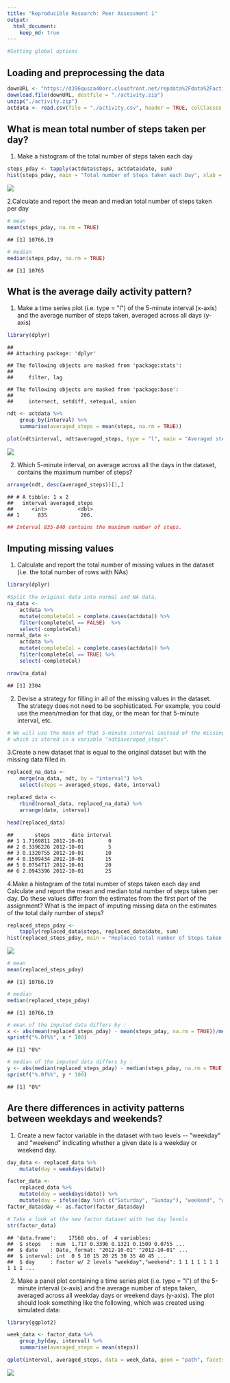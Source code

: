 ```yaml
---
title: "Reproducible Research: Peer Assessment 1"
output: 
  html_document:
    keep_md: true
---
```



```r
#Setting global options
```

## Loading and preprocessing the data

```r
downURL <- "https://d396qusza40orc.cloudfront.net/repdata%2Fdata%2Factivity.zip"
download.file(downURL, destfile = "./activity.zip")
unzip("./activity.zip")
actdata <- read.csv(file = "./activity.csv", header = TRUE, colClasses = c("integer", "Date", "integer"))
```


## What is mean total number of steps taken per day?
 1. Make a histogram of the total number of steps taken each day

```r
steps_pday <- tapply(actdata$steps, actdata$date, sum)
hist(steps_pday, main = "Total number of Steps taken each Day", xlab = "Steps per Day")
```

![](PA1_template_files/figure-html/unnamed-chunk-2-1.png)<!-- -->
 
 2.Calculate and report the mean and median total number of steps taken per day

```r
# mean
mean(steps_pday, na.rm = TRUE)
```

```
## [1] 10766.19
```

```r
# median
median(steps_pday, na.rm = TRUE)
```

```
## [1] 10765
```


## What is the average daily activity pattern?
 1. Make a time series plot (i.e. type = "l") of the 5-minute interval (x-axis) and the average number of steps taken, averaged across all days (y-axis)

```r
library(dplyr)
```

```
## 
## Attaching package: 'dplyr'
```

```
## The following objects are masked from 'package:stats':
## 
##     filter, lag
```

```
## The following objects are masked from 'package:base':
## 
##     intersect, setdiff, setequal, union
```

```r
ndt <- actdata %>% 
    group_by(interval) %>%
    summarise(averaged_steps = mean(steps, na.rm = TRUE))

plot(ndt$interval, ndt$averaged_steps, type = "l", main = "Averaged steps across all days", xlab = "Interval", ylab = "Average number of steps")
```

![](PA1_template_files/figure-html/unnamed-chunk-4-1.png)<!-- -->


 2. Which 5-minute interval, on average across all the days in the dataset, contains the maximum number of steps?

```r
arrange(ndt, desc(averaged_steps))[1,]
```

```
## # A tibble: 1 x 2
##   interval averaged_steps
##      <int>          <dbl>
## 1      835           206.
```

```r
## Interval 835-840 contains the maximum number of steps.
```

## Imputing missing values
 1. Calculate and report the total number of missing values in the dataset (i.e. the total number of rows with NAs)

```r
library(dplyr)

#Split the original data into normal and NA data.
na_data <-
    actdata %>% 
    mutate(completeCol = complete.cases(actdata)) %>%
    filter(completeCol == FALSE)  %>%
    select(-completeCol)
normal_data <- 
    actdata %>% 
    mutate(completeCol = complete.cases(actdata)) %>%
    filter(completeCol == TRUE) %>%
    select(-completeCol)

nrow(na_data)
```

```
## [1] 2304
```
 
 2. Devise a strategy for filling in all of the missing values in the dataset. The strategy does not need to be sophisticated. For example, you could use the mean/median for that day, or the mean for that 5-minute interval, etc.

```r
# We will use the mean of that 5-minute interval instead of the missing values,
# which is stored in a variable "ndt$averaged_steps".
```

 3.Create a new dataset that is equal to the original dataset but with the missing data filled in.

```r
replaced_na_data <- 
    merge(na_data, ndt, by = "interval") %>%
    select(steps = averaged_steps, date, interval)

replaced_data <-
    rbind(normal_data, replaced_na_data) %>%
    arrange(date, interval)

head(replaced_data)
```

```
##       steps       date interval
## 1 1.7169811 2012-10-01        0
## 2 0.3396226 2012-10-01        5
## 3 0.1320755 2012-10-01       10
## 4 0.1509434 2012-10-01       15
## 5 0.0754717 2012-10-01       20
## 6 2.0943396 2012-10-01       25
```
 
 4.Make a histogram of the total number of steps taken each day and Calculate and report the mean and median total number of steps taken per day. Do these values differ from the estimates from the first part of the assignment? What is the impact of imputing missing data on the estimates of the total daily number of steps?

```r
replaced_steps_pday <-
    tapply(replaced_data$steps, replaced_data$date, sum)
hist(replaced_steps_pday, main = "Replaced total number of Steps taken each Day", xlab = "Steps per Day")
```

![](PA1_template_files/figure-html/unnamed-chunk-9-1.png)<!-- -->

```r
# mean
mean(replaced_steps_pday)
```

```
## [1] 10766.19
```

```r
# median
median(replaced_steps_pday)
```

```
## [1] 10766.19
```

```r
# mean of the imputed data differs by :
x <- abs(mean(replaced_steps_pday) - mean(steps_pday, na.rm = TRUE))/mean(replaced_steps_pday)
sprintf("%.0f%%", x * 100) 
```

```
## [1] "0%"
```

```r
# median of the imputed data differs by :
y <- abs(median(replaced_steps_pday) - median(steps_pday, na.rm = TRUE))/median(replaced_steps_pday)
sprintf("%.0f%%", y * 100)
```

```
## [1] "0%"
```

## Are there differences in activity patterns between weekdays and weekends?
 1. Create a new factor variable in the dataset with two levels -- "weekday" and "weekend" indicating whether a given date is a weekday or weekend day.

```r
day_data <- replaced_data %>% 
    mutate(day = weekdays(date)) 

factor_data <- 
    replaced_data %>% 
    mutate(day = weekdays(date)) %>%
    mutate(day = ifelse(day %in% c("Saturday", "Sunday"), "weekend", "weekday")) 
factor_data$day <- as.factor(factor_data$day)

# Take a look at the new factor dataset with two day levels
str(factor_data)
```

```
## 'data.frame':	17568 obs. of  4 variables:
##  $ steps   : num  1.717 0.3396 0.1321 0.1509 0.0755 ...
##  $ date    : Date, format: "2012-10-01" "2012-10-01" ...
##  $ interval: int  0 5 10 15 20 25 30 35 40 45 ...
##  $ day     : Factor w/ 2 levels "weekday","weekend": 1 1 1 1 1 1 1 1 1 1 ...
```
 
 2. Make a panel plot containing a time series plot (i.e. type = "l") of the 5-minute interval (x-axis) and the average number of steps taken, averaged across all weekday days or weekend days (y-axis). The plot should look something like the following, which was created using simulated data:

```r
library(ggplot2)

week_data <- factor_data %>% 
    group_by(day, interval) %>% 
    summarise(averaged_steps = mean(steps))

qplot(interval, averaged_steps, data = week_data, geom = "path", facets = day~., ylab = "Number of steps", xlab = "Interval", main = "Differences in activity patterns between weekdays and weekends")
```

![](PA1_template_files/figure-html/unnamed-chunk-11-1.png)<!-- -->
